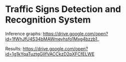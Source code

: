 # Traffic Signs Detection and Recognition System


 Inference graphs: https://drive.google.com/open?id=1fWhJfU4S34bMAWmevhsfo1Mxg4bzzb1_
 
 Results: https://drive.google.com/open?id=1g1kYqaTuztgGIIfVACCkzD2pXFCfELWE

